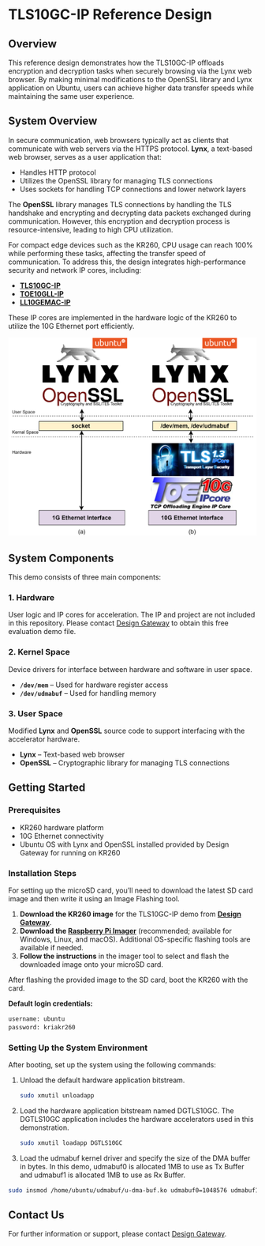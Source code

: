 # TLS10GC-IP Reference Design

## Overview
This reference design demonstrates how the TLS10GC-IP offloads encryption and decryption tasks when securely browsing via the Lynx web browser. By making minimal modifications to the OpenSSL library and Lynx application on Ubuntu, users can achieve higher data transfer speeds while maintaining the same user experience.

## System Overview
In secure communication, web browsers typically act as clients that communicate with web servers via the HTTPS protocol. **Lynx**, a text-based web browser, serves as a user application that:

- Handles HTTP protocol
- Utilizes the OpenSSL library for managing TLS connections
- Uses sockets for handling TCP connections and lower network layers

The **OpenSSL** library manages TLS connections by handling the TLS handshake and encrypting and decrypting data packets exchanged during communication. However, this encryption and decryption process is resource-intensive, leading to high CPU utilization. 

For compact edge devices such as the KR260, CPU usage can reach 100% while performing these tasks, affecting the transfer speed of communication. To address this, the design integrates high-performance security and network IP cores, including:

- [**TLS10GC-IP**](https://dgway.com/en/amd/tls-ip.html)
- [**TOE10GLL-IP**](https://dgway.com/Lowlatency-IP_X_E.html#LLTOE10G)
- [**LL10GEMAC-IP**](https://dgway.com/Lowlatency-IP_X_E.html#LL10GEMAC)

These IP cores are implemented in the hardware logic of the KR260 to utilize the 10G Ethernet port efficiently.

![System Overview](./SystemOverview.PNG)

## System Components
This demo consists of three main components:

### 1. Hardware
User logic and IP cores for acceleration.
The IP and project are not included in this repository.
Please contact [Design Gateway](https://dgway.com/contact.html) to obtain this free evaluation demo file.

### 2. Kernel Space
Device drivers for interface between hardware and software in user space.
- **`/dev/mem`** – Used for hardware register access  
- **`/dev/udmabuf`** – Used for handling memory  

### 3. User Space
Modified **Lynx** and **OpenSSL** source code to support interfacing with the accelerator hardware.
- **Lynx** – Text-based web browser  
- **OpenSSL** – Cryptographic library for managing TLS connections  

## Getting Started
### Prerequisites
- KR260 hardware platform
- 10G Ethernet connectivity
- Ubuntu OS with Lynx and OpenSSL installed provided by Design Gateway for running on KR260

### Installation Steps
For setting up the microSD card, you’ll need to download the latest SD card image and then write it using an Image Flashing tool.

1. **Download the KR260 image** for the TLS10GC-IP demo from **[Design Gateway](https://dgway.com/contact.html)**.  
2. **Download the [Raspberry Pi Imager](https://www.raspberrypi.com/software/)** (recommended; available for Windows, Linux, and macOS). Additional OS-specific flashing tools are available if needed.  
3. **Follow the instructions** in the imager tool to select and flash the downloaded image onto your microSD card.  


After flashing the provided image to the SD card, boot the KR260 with the card.

**Default login credentials:**
```bash
username: ubuntu 
password: kriakr260
```

### Setting Up the System Environment
After booting, set up the system using the following commands:

1. Unload the default hardware application bitstream.
   ```bash
   sudo xmutil unloadapp
   ```
2. Load the hardware application bitstream named DGTLS10GC.
The DGTLS10GC application includes the hardware accelerators used in this demonstration.
   ```bash
   sudo xmutil loadapp DGTLS10GC
   ```
3.	Load the udmabuf kernel driver and specify the size of the DMA buffer in bytes.
In this demo, udmabuf0 is allocated 1MB to use as Tx Buffer and udmabuf1 is allocated 1MB to use as Rx Buffer.
   ```bash
   sudo insmod /home/ubuntu/udmabuf/u-dma-buf.ko udmabuf0=1048576 udmabuf1=1048576
   ```

## Contact Us
For further information or support, please contact  [Design Gateway](https://dgway.com/contact.html).
